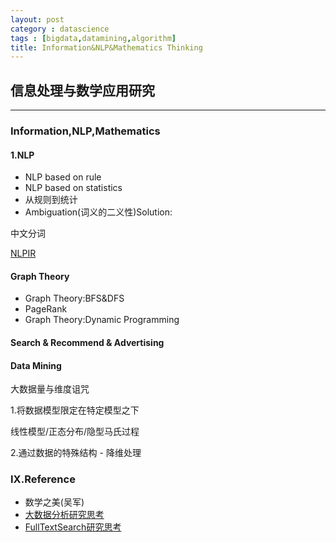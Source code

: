 ```yaml
---
layout: post
category : datascience
tags : [bigdata,datamining,algorithm]
title: Information&NLP&Mathematics Thinking
---
```


## 信息处理与数学应用研究
-----------------------------------------------

### Information,NLP,Mathematics

#### 1.NLP

- NLP based on rule 
- NLP based on statistics
- 从规则到统计
- Ambiguation(词义的二义性)Solution:

中文分词

[NLPIR](https://github.com/NLPIR-team/NLPIR)

#### Graph Theory

- Graph Theory:BFS&DFS
- PageRank
- Graph Theory:Dynamic Programming

#### Search & Recommend & Advertising



#### Data Mining

大数据量与维度诅咒

1.将数据模型限定在特定模型之下

线性模型/正态分布/隐型马氏过程

2.通过数据的特殊结构 - 降维处理


### IX.Reference

- 数学之美(吴军)
- [大数据分析研究思考](2015-11-08-bigdata-analysis-thinking.md)
- [FullTextSearch研究思考](2014-12-20-fulltext-search-design-thinking.md)
